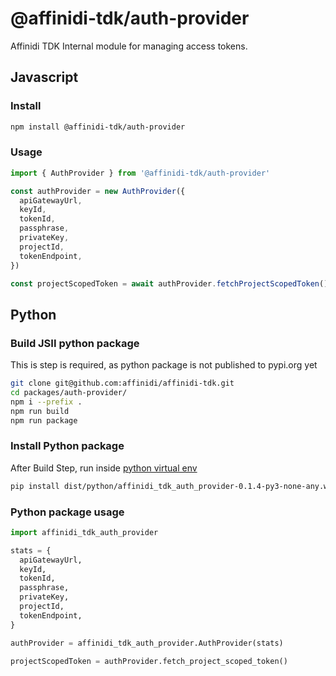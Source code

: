 # @affinidi-tdk/auth-provider

Affinidi TDK Internal module for managing access tokens.

## Javascript

### Install

```bash
npm install @affinidi-tdk/auth-provider
```

### Usage

```ts
import { AuthProvider } from '@affinidi-tdk/auth-provider'

const authProvider = new AuthProvider({
  apiGatewayUrl,
  keyId,
  tokenId,
  passphrase,
  privateKey,
  projectId,
  tokenEndpoint,
})

const projectScopedToken = await authProvider.fetchProjectScopedToken()
```

## Python

### Build JSII python package

This is step is required, as python package is not published to pypi.org yet

```bash
git clone git@github.com:affinidi/affinidi-tdk.git
cd packages/auth-provider/
npm i --prefix .
npm run build
npm run package
```

### Install Python package

After Build Step, run inside [python virtual env](https://docs.python.org/3/library/venv.html)

```bash
pip install dist/python/affinidi_tdk_auth_provider-0.1.4-py3-none-any.whl
```

### Python package usage

```python
import affinidi_tdk_auth_provider

stats = {
  apiGatewayUrl,
  keyId,
  tokenId,
  passphrase,
  privateKey,
  projectId,
  tokenEndpoint,
}

authProvider = affinidi_tdk_auth_provider.AuthProvider(stats)

projectScopedToken = authProvider.fetch_project_scoped_token()
```
